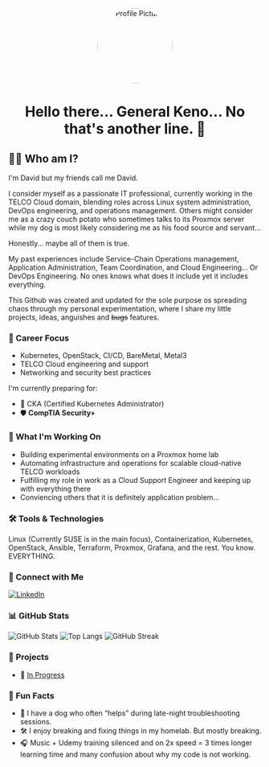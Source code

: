 <!-- README.md -->

<!-- Profile Picture -->
<p align="center">
  <img src="itsme" alt="Profile Picture" width="150" height="150" style="border-radius: 50%;"/>
</p>

<h1 align="center">Hello there... General Keno... No that's another line. 👋</h1>

## 👨‍💻 Who am I?

I'm David but my friends call me David.

I consider myself as a passionate IT professional, currently working in the TELCO Cloud domain, blending roles across Linux system administration, DevOps engineering, and operations management.
Others might consider me as a crazy couch potato who sometimes talks to its Proxmox server while my dog is most likely considering me as his food source and servant...

Honestly... maybe all of them is true.

My past experiences include Service-Chain Operations management, Application Administration, Team Coordination, and Cloud Engineering... Or DevOps Engineering. No ones knows what does it include yet it includes everything.

This Github was created and updated for the sole purpose os spreading chaos through my personal experimentation, where I share my little projects, ideas, anguishes and ~~bugs~~ features.


### 🚀 Career Focus

- Kubernetes, OpenStack, CI/CD, BareMetal, Metal3
- TELCO Cloud engineering and support
- Networking and security best practices

I'm currently preparing for:
- 🏅 CKA (Certified Kubernetes Administrator)
- 🛡️ **CompTIA Security+**

### 🧠 What I'm Working On

- Building experimental environments on a Proxmox home lab
- Automating infrastructure and operations for scalable cloud-native TELCO workloads
- Fulfilling my role in work as a Cloud Support Engineer and keeping up with everything there
- Conviencing others that it is definitely application problem...

### 🛠️ Tools & Technologies

Linux (Currently SUSE is in the main focus), Containerization, Kubernetes, OpenStack, Ansible, Terraform, Proxmox, Grafana, and the rest. You know. EVERYTHING.

### 🔗 Connect with Me

[![LinkedIn](https://img.shields.io/badge/LinkedIn-blue?logo=linkedin)](https://www.linkedin.com/in/decseidavid/)

### 📊 GitHub Stats

![GitHub Stats](https://github-readme-stats.vercel.app/api?username=decseidavid&show_icons=true&theme=default)
![Top Langs](https://github-readme-stats.vercel.app/api/top-langs/?username=decseidavid&layout=compact)
![GitHub Streak](https://github-readme-streak-stats.herokuapp.com/?user=decseidavid)

### 📁 Projects

- 🚧 [In Progress](#)

### 🌱 Fun Facts

- 🐶 I have a dog who often “helps” during late-night troubleshooting sessions.
- 🛠️ I enjoy breaking and fixing things in my homelab. But mostly breaking.
- 🎧 Music + Udemy training silenced and on 2x speed = 3 times longer learning time and many confusion about why my code is not working.